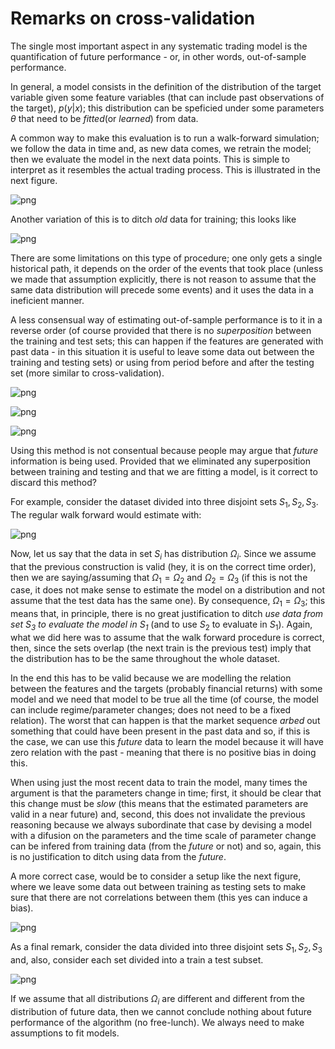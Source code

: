 
# Remarks on cross-validation

The single most important aspect in any systematic trading model is the quantification of future performance - or, in other words, out-of-sample performance.

In general, a model consists in the definition of the distribution of the target variable given some feature variables (that can include past observations of the target), $p(y|x)$; this distribution can be speficied under some parameters $\theta$ that need to be _fitted_(or _learned_) from data.

A common way to make this evaluation is to run a walk-forward simulation; we follow the data in time and, as new data comes, we retrain the model; then we evaluate the model in the next data points. This is simple to interpret as it resembles the actual trading process. This is illustrated in the next figure.


    
![png](output_2_0.png)
    


Another variation of this is to ditch _old_ data for training; this looks like


    
![png](output_4_0.png)
    


There are some limitations on this type of procedure; one only gets a single historical path, it depends on the order of the events that took place (unless we made that assumption explicitly, there is not reason to assume that the same data distribution will precede some events) and it uses the data in a ineficient manner.


A less consensual way of estimating out-of-sample performance is to it in a reverse order (of course provided that there is no _superposition_ between the training and test sets; this can happen if the features are generated with past data - in this situation it is useful to leave some data out between the training and testing sets) or using from period before and after the testing set (more similar to cross-validation).





    
![png](output_7_0.png)
    



    
![png](output_7_1.png)
    



    
![png](output_7_2.png)
    


Using this method is not consentual because people may argue that _future_ information is being used. Provided that we eliminated any superposition between training and testing and that we are fitting a model, is it correct to discard this method? 

For example, consider the dataset divided into three disjoint sets $S_1,S_2,S_3$. The regular walk forward would estimate with:



    
![png](output_9_0.png)
    


Now, let us say that the data in set $S_i$ has distribution $\Omega_i$. Since we assume that the previous construction is valid (hey, it is on the correct time order), then we are saying/assuming that $\Omega_1=\Omega_2$ and $\Omega_2=\Omega_3$ (if this is not the case, it does not make sense to estimate the model on a distribution and not assume that the test data has the same one). By consequence, $\Omega_1=\Omega_3$; this means that, in principle, there is no great justification to ditch _use data from set $S_3$ to evaluate the model in $S_1$_ (and to use $S_2$ to evaluate in $S_1$). Again, what we did here was to assume that the walk forward procedure is correct, then, since the sets overlap (the next train is the previous test) imply that the distribution has to be the same throughout the whole dataset. 

In the end this has to be valid because we are modelling the relation between the features and the targets (probably financial returns) with some model and we need that model to be true all the time (of course, the model can include regime/parameter changes; does not need to be a fixed relation). The worst that can happen is that the market sequence _arbed_ out something that could have been present in the past data and so, if this is the case, we can use this _future_ data to learn the model because it will have zero relation with the past - meaning that there is no positive bias in doing this. 


When using just the most recent data to train the model, many times the argument is that the parameters change in time; first, it should be clear that this change must be _slow_ (this means that the estimated parameters are valid in a near future) and, second, this does not invalidate the previous reasoning because we always subordinate that case by devising a model with a difusion on the parameters and the time scale of parameter change can be infered from training data (from the _future_ or not) and so, again, this is no justification to ditch using data from the _future_.

A more correct case, would be to consider a setup like the next figure, where we leave some data out between training as testing sets to make sure that there are not correlations between them (this yes can induce a bias).




    
![png](output_11_0.png)
    


As a final remark, consider the data divided into three disjoint sets $S_1,S_2,S_3$ and, also, consider each set divided into a train a test subset.



    
![png](output_13_0.png)
    


If we assume that all distributions $\Omega_i$ are different and different from the distribution of future data, then we cannot conclude nothing about future performance of the algorithm (no free-lunch). We always need to make assumptions to fit models.
